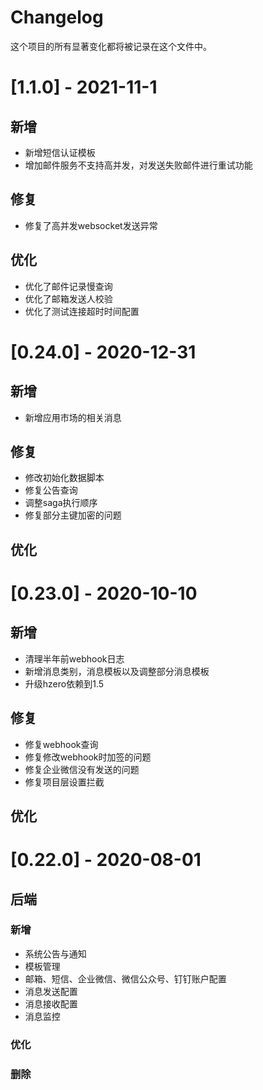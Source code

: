 # Changelog

这个项目的所有显著变化都将被记录在这个文件中。

# [1.1.0] - 2021-11-1
## 新增
- 新增短信认证模板
- 增加邮件服务不支持高并发，对发送失败邮件进行重试功能

## 修复
- 修复了高并发websocket发送异常

## 优化
- 优化了邮件记录慢查询
- 优化了邮箱发送人校验
- 优化了测试连接超时时间配置

# [0.24.0] - 2020-12-31
## 新增
- 新增应用市场的相关消息

## 修复
- 修改初始化数据脚本
- 修复公告查询
- 调整saga执行顺序
- 修复部分主键加密的问题

## 优化


# [0.23.0] - 2020-10-10
## 新增
- 清理半年前webhook日志
- 新增消息类别，消息模板以及调整部分消息模板
- 升级hzero依赖到1.5

## 修复
- 修复webhook查询
- 修复修改webhook时加签的问题
- 修复企业微信没有发送的问题
- 修复项目层设置拦截
## 优化


# [0.22.0] - 2020-08-01

## 后端
### 新增
- 系统公告与通知
- 模板管理
- 邮箱、短信、企业微信、微信公众号、钉钉账户配置
- 消息发送配置
- 消息接收配置
- 消息监控
### 优化


### 删除

